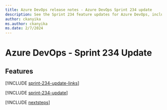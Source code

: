 ```yaml
---
title: Azure DevOps release notes - Azure DevOps Sprint 234 update
description: See the Sprint 234 feature updates for Azure DevOps, including next steps.
author: ckanyika
ms.author: ckanyika
ms.date: 2/7/2024
---
```


# Azure DevOps - Sprint 234 Update

## Features

[!INCLUDE [sprint-234-update-links](../includes/general/sprint-234-update-links.md)]

[!INCLUDE [sprint-234-update](../includes/general/sprint-234-update.md)]

[!INCLUDE [nextsteps](../includes/nextsteps.md)]
